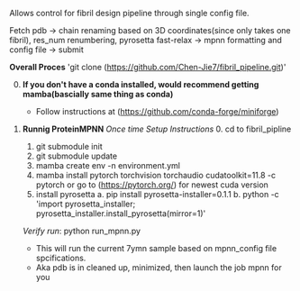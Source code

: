 Allows control for fibril design pipeline through single config file.

Fetch pdb -> chain renaming based on 3D coordinates(since only takes one fibril), res_num renumbering, pyrosetta fast-relax -> mpnn formatting and config file -> submit

**Overall Proces**
'git clone (https://github.com/Chen-Jie7/fibril_pipeline.git)'

0. **If you don't have a conda installed, would recommend getting mamba(bascially same thing as conda)**
    - Follow instructions at (https://github.com/conda-forge/miniforge)
    
1. **Runnig ProteinMPNN**
    *Once time Setup Instructions*
    0. cd to fibril_pipline
    1. git submodule init
    2. git submodule update
    3. mamba create env -n environment.yml
    4. mamba install pytorch torchvision torchaudio cudatoolkit=11.8 -c pytorch or go to (https://pytorch.org/) for newest cuda version
    5. install pyrosetta
        a. pip install pyrosetta-installer=0.1.1
        b. python -c 'import pyrosetta_installer; pyrosetta_installer.install_pyrosetta(mirror=1)'

    *Verify run*:
    python run_mpnn.py
    - This will run the current 7ymn sample based on mpnn_config file spcifications.
    - Aka pdb is in cleaned up, minimized, then launch the job mpnn for you
